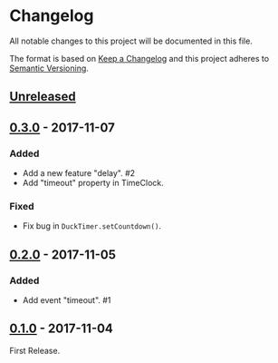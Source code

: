 # Changelog
All notable changes to this project will be documented in this file.

The format is based on [Keep a Changelog](http://keepachangelog.com/en/1.0.0/)
and this project adheres to [Semantic Versioning](http://semver.org/spec/v2.0.0.html).

## [Unreleased]

## [0.3.0] - 2017-11-07
### Added
- Add a new feature "delay". #2
- Add "timeout" property in TimeClock.

### Fixed
- Fix bug in `DuckTimer.setCountdown()`.

## [0.2.0] - 2017-11-05
### Added
- Add event "timeout". #1

## [0.1.0] - 2017-11-04
First Release.

[Unreleased]: https://github.com/archco/duck-timer/compare/v0.3.0...HEAD
[0.3.0]: https://github.com/archco/duck-timer/compare/v0.2.0...v0.3.0
[0.2.0]: https://github.com/archco/duck-timer/compare/v0.1.0...v0.2.0
[0.1.0]: https://github.com/archco/duck-timer/compare/3aab7e6...v0.1.0
